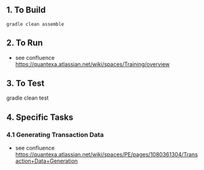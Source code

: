 ## 1. To Build
```
gradle clean assemble
```

## 2. To Run
* see confluence
https://quantexa.atlassian.net/wiki/spaces/Training/overview

## 3. To Test
gradle clean test

## 4. Specific Tasks

### 4.1 Generating Transaction Data

* see confluence
https://quantexa.atlassian.net/wiki/spaces/PE/pages/1080361304/Transaction+Data+Generation

